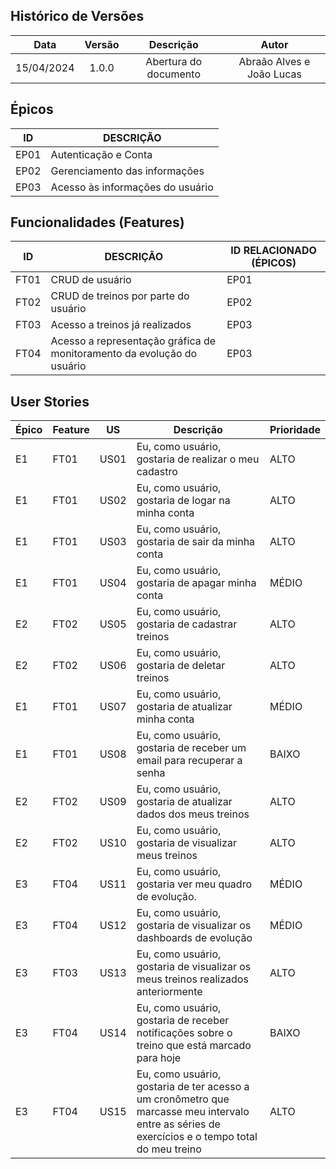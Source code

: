 ## Histórico de Versões

| Data       | Versão | Descrição            |         Autor             |
|:----------:|:------:|:--------------------:|:-------------------------:|
| 15/04/2024 | 1.0.0 | Abertura do documento | Abraão Alves e João Lucas  |

## Épicos
| ID | DESCRIÇÃO | 
|----|-----------|
| EP01 | Autenticação e Conta  |
| EP02 | Gerenciamento das informações|
| EP03 | Acesso às informações do usuário |

## Funcionalidades (Features)
| ID | DESCRIÇÃO | ID RELACIONADO (ÉPICOS) |
|----|-----------|----------------|
| FT01 | CRUD de usuário | EP01 |
| FT02 | CRUD de treinos por parte do usuário  | EP02 |
| FT03 | Acesso a treinos já realizados | EP03 |
| FT04 | Acesso a representação gráfica de monitoramento da evolução do usuário | EP03 |

## User Stories
Épico|Feature|US|Descrição|Prioridade
-|-|-|-|-
E1|FT01|US01|Eu, como usuário, gostaria de realizar o meu cadastro| ALTO 
E1|FT01|US02|Eu, como usuário, gostaria de logar na minha conta | ALTO 
E1|FT01|US03|Eu, como usuário, gostaria de sair da minha conta| ALTO
E1|FT01|US04|Eu, como usuário, gostaria de apagar minha conta| MÉDIO
E2|FT02|US05|Eu, como usuário, gostaria de cadastrar treinos| ALTO 
E2|FT02|US06|Eu, como usuário, gostaria de deletar treinos| ALTO
E1|FT01|US07|Eu, como usuário, gostaria de atualizar minha conta| MÉDIO 
E1|FT01|US08|Eu, como usuário, gostaria de receber um email para recuperar a senha| BAIXO
E2|FT02|US09|Eu, como usuário, gostaria de atualizar dados dos meus treinos | ALTO
E2|FT02|US10|Eu, como usuário, gostaria de visualizar meus treinos | ALTO
E3|FT04|US11|Eu, como usuário, gostaria ver meu quadro de evolução.| MÉDIO
E3|FT04|US12|Eu, como usuário, gostaria de visualizar os dashboards de evolução| MÉDIO
E3|FT03|US13|Eu, como usuário, gostaria de visualizar os meus treinos realizados anteriormente| ALTO
E3|FT04|US14|Eu, como usuário, gostaria de receber notificações sobre o treino que está marcado para hoje| BAIXO
E3|FT04|US15|Eu, como usuário, gostaria de ter acesso a um cronômetro que marcasse meu intervalo entre as séries de exercícios e o tempo total do meu treino| ALTO
